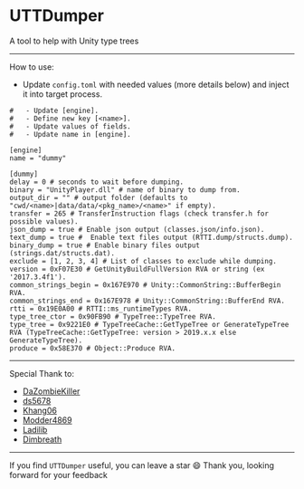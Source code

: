 # UTTDumper
A tool to help with Unity type trees
_____________________________________________________________________________________________________________________________
How to use:
 - Update `config.toml` with needed values (more details below) and inject it into target process.

```
#	- Update [engine].
#	- Define new key [<name>].
#	- Update values of fields.
#	- Update name in [engine].

[engine]
name = "dummy"

[dummy]
delay = 0 # seconds to wait before dumping.
binary = "UnityPlayer.dll" # name of binary to dump from.
output_dir = "" # output folder (defaults to "cwd/<name>|data/data/<pkg_name>/<name>" if empty).
transfer = 265 # TransferInstruction flags (check transfer.h for possible values).
json_dump = true # Enable json output (classes.json/info.json).
text_dump = true #	Enable text files output (RTTI.dump/structs.dump).
binary_dump = true # Enable binary files output (strings.dat/structs.dat).
exclude = [1, 2, 3, 4] # List of classes to exclude while dumping.
version = 0xF07E30 # GetUnityBuildFullVersion RVA or string (ex '2017.3.4f1').
common_strings_begin = 0x167E970 # Unity::CommonString::BufferBegin RVA.
common_strings_end = 0x167E978 # Unity::CommonString::BufferEnd RVA.
rtti = 0x19E0A00 # RTTI::ms_runtimeTypes RVA.
type_tree_ctor = 0x90FB90 # TypeTree::TypeTree RVA.
type_tree = 0x9221E0 # TypeTreeCache::GetTypeTree or GenerateTypeTree RVA (TypeTreeCache::GetTypeTree: version > 2019.x.x else GenerateTypeTree).
produce = 0x58E370 # Object::Produce RVA.
```
_____________________________________________________________________________________________________________________________
Special Thank to:
- [DaZombieKiller](https://github.com/DaZombieKiller)
- [ds5678](https://github.com/ds5678)
- [Khang06](https://github.com/Khang06)
- [Modder4869](https://github.com/Modder4869)
- [Ladilib](https://github.com/ladilib/)
- [Dimbreath](https://github.com/Dimbreath)
_____________________________________________________________________________________________________________________________

If you find `UTTDumper` useful, you can leave a star 😄
Thank you, looking forward for your feedback
